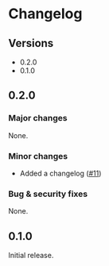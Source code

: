 # Changelog

## Versions

- 0.2.0
- 0.1.0

## 0.2.0

### Major changes

None.

### Minor changes

- Added a changelog ([#11](https://github.com/aminnairi/todo/pull/11))

### Bug & security fixes

None.

## 0.1.0

Initial release.